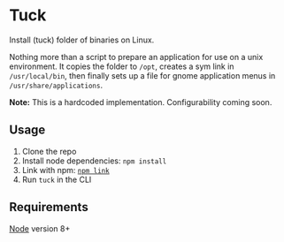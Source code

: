 # Tuck

Install (tuck) folder of binaries on Linux.

Nothing more than a script to prepare an application for
use on a unix environment. It copies the folder to `/opt`,
creates a sym link in `/usr/local/bin`, then finally 
sets up a file for gnome application menus in `/usr/share/applications`.

**Note:** This is a hardcoded implementation. Configurability coming soon.


## Usage

1. Clone the repo
2. Install node dependencies: `npm install`
2. Link with npm: [`npm link`](https://docs.npmjs.com/cli/link)
3. Run `tuck` in the CLI


## Requirements

[Node](https://nodejs.org/en/) version 8+
